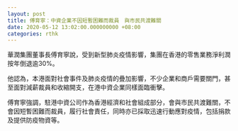 ```yaml
---
layout: post
title: 傅育寧：中資企業不因短暫困難而裁員　與市民共渡難關
date: 2020-05-12 13:02:00.000000000 +08:00
categories: rthk
---
```


華潤集團董事長傅育寧說，受到新型肺炎疫情影響，集團在香港的零售業務淨利潤按年倒退逾30%。

他認為，本港面對社會事件及肺炎疫情的疊加影響，不少企業和商戶需要關門，甚至面對減薪裁員和收縮開支，在港中資企業同樣面臨衝擊。

傅育寧強調，駐港中資公司作為香港經濟和社會組成部分，會與市民共渡難關，不會因短暫困難而裁員，履行社會責任，同時亦已採取迅速行動應對疫情，包括捐款及提供防疫物資等。
